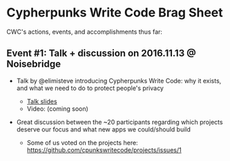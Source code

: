 # Cypherpunks Write Code Brag Sheet

CWC's actions, events, and accomplishments thus far:

## Event #1: Talk + discussion on 2016.11.13 @ Noisebridge

- Talk by @elimisteve introducing Cypherpunks Write Code: why it
  exists, and what we need to do to protect people's privacy
  - [Talk slides](https://zc0weu15cze5hs5u5qyn.oasis.sandstorm.io/index.html?transition=none#/)
  - Video: (coming soon)

- Great discussion between the ~20 participants regarding which
  projects deserve our focus and what new apps we could/should build
  - Some of us voted on the projects here: https://github.com/cpunkswritecode/projects/issues/1
